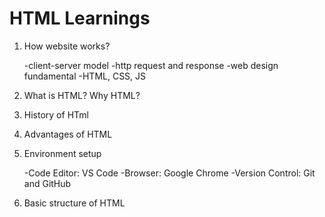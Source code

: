 # HTML Learnings

1. How website works?

    -client-server model
    -http request and response
    -web design fundamental -HTML, CSS, JS

2. What is HTML? Why HTML?
3. History of HTml
4. Advantages of HTML
5. Environment setup

    -Code Editor: VS Code
    -Browser: Google Chrome
    -Version Control: Git and GitHub

6. Basic structure of HTML